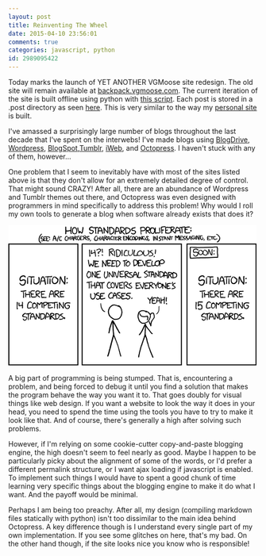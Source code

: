 ```yaml
---
layout: post
title: Reinventing The Wheel
date: 2015-04-10 23:56:01
comments: true
categories: javascript, python
id: 2989095422
---
```


Today marks the launch of YET ANOTHER VGMoose site redesign. The old site will remain available at [backpack.vgmoose.com](http://backpack.vgmoose.com). The current iteration of the site is built offline using python with [this script](https://github.com/vgmoose/vgmoose.com/blob/gh-pages/blog.py). Each post is stored in a .post directory as seen [here](https://github.com/vgmoose/vgmoose.com/tree/gh-pages/posts). This is very similar to the way my [personal site](http://rickyayoub.com) is built.

I've amassed a surprisingly large number of blogs throughout the last decade that I've spent on the interwebs! I've made blogs using [BlogDrive](http://moosebeta.blogdrive.com/), [Wordpress](https://vgmoose.wordpress.com/), [BlogSpot](http://vgmoose.blogspot.com/),[Tumblr](http://rickyayoub.tumblr.com), [iWeb](http://vgmoose.com/Blog/Blog.html), and [Octopress](http://vgmoose.github.io/deku-scrub/blag/). I haven't stuck with any of them, however...

One problem that I seem to inevitably have with most of the sites listed above is that they don't allow for an extremely detailed degree of control. That might sound CRAZY! After all, there are an abundance of Wordpress and Tumblr themes out there, and Octopress was even designed with programmers in mind specifically to address this problem! Why would I roll my own tools to generate a blog when software already exists that does it?

![xkcd](standards.png)

A big part of programming is being stumped. That is, encountering a problem, and being forced to debug it until you find a solution that makes the program behave the way you want it to. That goes doubly for visual things like web design. If you want a website to look the way it does in your head, you need to spend the time using the tools you have to try to make it look like that. And of course, there's generally a high after solving such problems.

However, if I'm relying on some cookie-cutter copy-and-paste blogging engine, the high doesn't seem to feel nearly as good. Maybe I happen to be particularly picky about the alignment of some of the words, or I'd prefer a different permalink structure, or I want ajax loading if javascript is enabled. To implement such things I would have to spent a good chunk of time learning very specific things about the blogging engine to make it do what I want. And the payoff would be minimal.

Perhaps I am being too preachy. After all, my design (compiling markdown files statically with python) isn't too dissimilar to the main idea behind Octopress. A key difference though is I understand every single part of my own implementation. If you see some glitches on here, that's my bad. On the other hand though, if the site looks nice you know who is responsible!